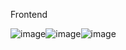 Frontend


![image](https://user-images.githubusercontent.com/112492580/206830869-40cfdc78-913f-4a5b-a9e8-9efc57c10d98.png)![image](https://user-images.githubusercontent.com/112492580/206830841-7af57700-651c-4b05-b62d-6eb4b07c8e41.png)![image](https://user-images.githubusercontent.com/112492580/206830856-8cb619ae-896f-401e-9de3-01e1089caf90.png)





